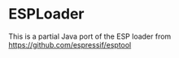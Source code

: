 # ESPLoader
This is a partial Java port of the ESP loader from 
https://github.com/espressif/esptool
